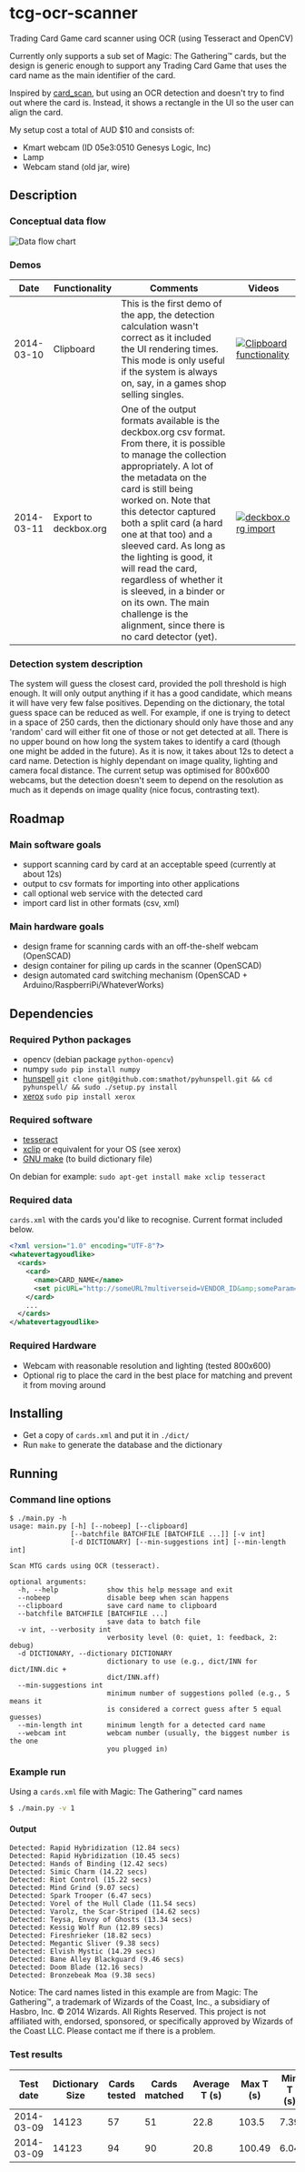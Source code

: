# tcg-ocr-scanner

Trading Card Game card scanner using OCR (using Tesseract and OpenCV)

Currently only supports a sub set of Magic: The Gathering™ cards, but the design is generic enough to support any Trading Card Game that uses the card name as the main identifier of the card.

Inspired by [card_scan](https://github.com/YenTheFirst/card_scan), but using an OCR detection and doesn't try to find out where the card is. Instead, it shows a rectangle in the UI so the user can align the card. 

My setup cost a total of AUD $10 and consists of:
- Kmart webcam (ID 05e3:0510 Genesys Logic, Inc)
- Lamp
- Webcam stand (old jar, wire)

## Description

### Conceptual data flow

![Data flow chart](https://raw.github.com/starstuffharvestingstarlight/tcg-ocr-scanner/master/docs/application_data_flow.png)

### Demos

| Date | Functionality  | Comments | Videos  | 
| ---- | -------------  | -------- | ------  |
| 2014-03-10 | Clipboard      | This is the first demo of the app, the detection calculation wasn't correct as it included the UI rendering times. This mode is only useful if the system is always on, say, in a games shop selling singles. | [![Clipboard functionality](http://img.youtube.com/vi/xH1hempwqMk/1.jpg)](http://youtu.be/xH1hempwqMk) |
| 2014-03-11 | Export to deckbox.org  | One of the output formats available is the deckbox.org csv format. From there, it is possible to manage the collection appropriately. A lot of the metadata on the card is still being worked on. Note that this detector captured both a split card (a hard one at that too) and a sleeved card. As long as the lighting is good, it will read the card, regardless of whether it is sleeved, in a binder or on its own. The main challenge is the alignment, since there is no card detector (yet).  | [![deckbox.org import](http://img.youtube.com/vi/27QnTu-SrWQ/1.jpg)](http://youtu.be/27QnTu-SrWQ) |

### Detection system description

The system will guess the closest card, provided the poll threshold is high enough. 
It will only output anything if it has a good candidate, which means it will have very few false positives. 
Depending on the dictionary, the total guess space can be reduced as well. 
For example, if one is trying to detect in a space of 250 cards, then the dictionary should only have those and any 'random' card will either fit one of those or not get detected at all. 
There is no upper bound on how long the system takes to identify a card (though one might be added in the future).
As it is now, it takes about 12s to detect a card name.
Detection is highly dependant on image quality, lighting and camera focal distance.
The current setup was optimised for 800x600 webcams, but the detection doesn't seem to depend on the resolution as much as it depends on image quality (nice focus, contrasting text).

## Roadmap

### Main software goals

- support scanning card by card at an acceptable speed (currently at about 12s)
- output to csv formats for importing into other applications
- call optional web service with the detected card
- import card list in other formats (csv, xml) 

### Main hardware goals

- design frame for scanning cards with an off-the-shelf webcam (OpenSCAD)
- design container for piling up cards in the scanner (OpenSCAD)
- design automated card switching mechanism (OpenSCAD + Arduino/RaspberriPi/WhateverWorks)

## Dependencies

### Required Python packages

- opencv (debian package `python-opencv`)
- numpy `sudo pip install numpy`
- [hunspell](https://github.com/smathot/pyhunspell) `git clone git@github.com:smathot/pyhunspell.git && cd pyhunspell/ && sudo ./setup.py install`
- [xerox](https://github.com/kennethreitz/xerox) `sudo pip install xerox`

### Required software

- [tesseract](https://code.google.com/p/tesseract-ocr/)
- [xclip](http://sourceforge.net/projects/xclip/) or equivalent for your OS (see xerox)
- [GNU make](https://www.gnu.org/software/make/) (to build dictionary file)

On debian for example: `sudo apt-get install make xclip tesseract`

### Required data

`cards.xml` with the cards you'd like to recognise. Current format included below.

```xml
<?xml version="1.0" encoding="UTF-8"?>
<whatevertagyoudlike>
  <cards>
    <card>
      <name>CARD_NAME</name>
      <set picURL="http://someURL?multiverseid=VENDOR_ID&amp;someParam=X">SET_NAME</set>
    </card>
    ...
  </cards>
</whatevertagyoudlike>

```

### Required Hardware

- Webcam with reasonable resolution and lighting (tested 800x600)
- Optional rig to place the card in the best place for matching and prevent it from moving around

## Installing 

- Get a copy of `cards.xml` and put it in `./dict/`
- Run `make` to generate the database and the dictionary

## Running

### Command line options

```
$ ./main.py -h
usage: main.py [-h] [--nobeep] [--clipboard]
               [--batchfile BATCHFILE [BATCHFILE ...]] [-v int]
               [-d DICTIONARY] [--min-suggestions int] [--min-length int]

Scan MTG cards using OCR (tesseract).

optional arguments:
  -h, --help            show this help message and exit
  --nobeep              disable beep when scan happens
  --clipboard           save card name to clipboard
  --batchfile BATCHFILE [BATCHFILE ...]
                        save data to batch file
  -v int, --verbosity int
                        verbosity level (0: quiet, 1: feedback, 2: debug)
  -d DICTIONARY, --dictionary DICTIONARY
                        dictionary to use (e.g., dict/INN for dict/INN.dic +
                        dict/INN.aff)
  --min-suggestions int
                        minimum number of suggestions polled (e.g., 5 means it
                        is considered a correct guess after 5 equal guesses)
  --min-length int      minimum length for a detected card name
  --webcam int          webcam number (usually, the biggest number is the one
                        you plugged in)
```

### Example run

Using a `cards.xml` file with Magic: The Gathering™ card names

```bash
$ ./main.py -v 1
```

#### Output

```
Detected: Rapid Hybridization (12.84 secs)
Detected: Rapid Hybridization (10.45 secs)
Detected: Hands of Binding (12.42 secs)
Detected: Simic Charm (14.22 secs)
Detected: Riot Control (15.22 secs)
Detected: Mind Grind (9.07 secs)
Detected: Spark Trooper (6.47 secs)
Detected: Vorel of the Hull Clade (11.54 secs)
Detected: Varolz, the Scar-Striped (14.62 secs)
Detected: Teysa, Envoy of Ghosts (13.34 secs)
Detected: Kessig Wolf Run (12.89 secs)
Detected: Fireshrieker (18.82 secs)
Detected: Megantic Sliver (9.38 secs)
Detected: Elvish Mystic (14.29 secs)
Detected: Bane Alley Blackguard (9.46 secs)
Detected: Doom Blade (12.16 secs)
Detected: Bronzebeak Moa (9.38 secs)
```

Notice: The card names listed in this example are from Magic: The Gathering™, a trademark of Wizards of the Coast, Inc., a subsidiary of Hasbro, Inc. © 2014 Wizards. All Rights Reserved. This project is not affiliated with, endorsed, sponsored, or specifically approved by Wizards of the Coast LLC. Please contact me if there is a problem.

### Test results

Test date  | Dictionary Size | Cards tested | Cards matched | Average T (s) | Max T (s) | Min T (s) | Median T (s) | Error rate
---------- | --------------- | ------------ | ------------- | ------------- | --------- | --------- | ------------ | ----------
2014-03-09 | 14123           | 57           | 51            | 22.8          | 103.5     | 7.39      | 16.19        | 10.5%
2014-03-09 | 14123           | 94           | 90            | 20.8          | 100.49    | 6.04      | 12.82        | 4.26%

